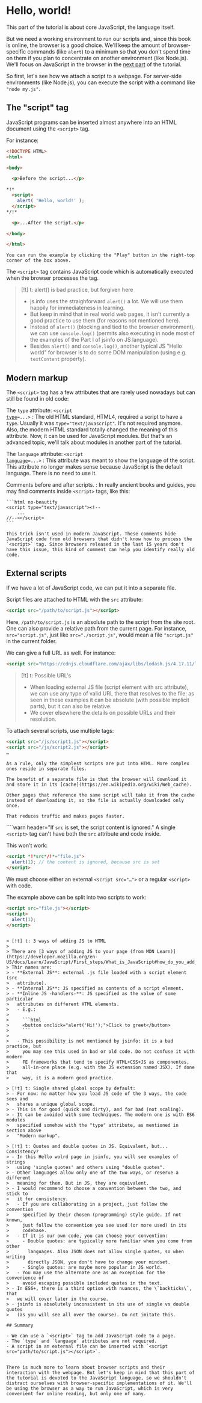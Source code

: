 # Hello, world!

This part of the tutorial is about core JavaScript, the language itself.

But we need a working environment to run our scripts and, since this book is online, the browser is a good choice. We'll keep the amount of browser-specific commands (like `alert`) to a minimum so that you don't spend time on them if you plan to concentrate on another environment (like Node.js). We'll focus on JavaScript in the browser in the [next part](/ui) of the tutorial.

So first, let's see how we attach a script to a webpage. For server-side environments (like Node.js), you can execute the script with a command like `"node my.js"`.


## The "script" tag

JavaScript programs can be inserted almost anywhere into an HTML document using the `<script>` tag.

For instance:

```html run height=100
<!DOCTYPE HTML>
<html>

<body>

  <p>Before the script...</p>

*!*
  <script>
    alert( 'Hello, world!' );
  </script>
*/!*

  <p>...After the script.</p>

</body>

</html>
```

```online
You can run the example by clicking the "Play" button in the right-top corner of the box above.
```

The `<script>` tag contains JavaScript code which is automatically executed when the browser processes the tag.

> [!t] t: alert() is bad practice, but forgiven here
>
> - js.info uses the straighforward `alert()` a lot. We will use them happily
>   for immediateness in learning.
> - But keep in mind that in real world web pages, it isn't currently a good
>   practice to use them (for reasons not mentioned here).
> - Instead of `alert()` (blocking and tied to the browser environment),
>   we can use `console.log()` (permits also executing in node most of the
>   examples of the Part I of jsinfo on JS language).
> - Besides `alert()` and `console.log()`, another typical JS "Hello world"
>   for browser is to do some DOM manipulation (using e.g. `textContent`
>   property).

## Modern markup

The `<script>` tag has a few attributes that are rarely used nowadays but can still be found in old code:

The `type` attribute: <code>&lt;script <u>type</u>=...&gt;</code>
: The old HTML standard, HTML4, required a script to have a `type`. Usually it was `type="text/javascript"`. It's not required anymore. Also, the modern HTML standard totally changed the meaning of this attribute. Now, it can be used for JavaScript modules. But that's an advanced topic, we'll talk about modules in another part of the tutorial.

The `language` attribute: <code>&lt;script <u>language</u>=...&gt;</code>
: This attribute was meant to show the language of the script. This attribute no longer makes sense because JavaScript is the default language. There is no need to use it.

Comments before and after scripts.
: In really ancient books and guides, you may find comments inside `<script>` tags, like this:

    ```html no-beautify
    <script type="text/javascript"><!--
        ...
    //--></script>
    ```

    This trick isn't used in modern JavaScript. These comments hide JavaScript code from old browsers that didn't know how to process the `<script>` tag. Since browsers released in the last 15 years don't have this issue, this kind of comment can help you identify really old code.


## External scripts

If we have a lot of JavaScript code, we can put it into a separate file.

Script files are attached to HTML with the `src` attribute:

```html
<script src="/path/to/script.js"></script>
```

Here, `/path/to/script.js` is an absolute path to the script from the site root. One can also provide a relative path from the current page. For instance, `src="script.js"`, just like `src="./script.js"`, would mean a file `"script.js"` in the current folder.

We can give a full URL as well. For instance:

```html
<script src="https://cdnjs.cloudflare.com/ajax/libs/lodash.js/4.17.11/lodash.js"></script>
```

> [!t] t: Possible URL's
>
> - When loading external JS file (script element with src attribute),
>   we can use any type of valid URL there that resolves to the file:
>   as seen in these examples it can be absolute (with possible implicit
>   parts), but it can also be relative.
> - We cover elsewhere the details on possible URLs and their resolution.

To attach several scripts, use multiple tags:

```html
<script src="/js/script1.js"></script>
<script src="/js/script2.js"></script>
…
```

```smart
As a rule, only the simplest scripts are put into HTML. More complex ones reside in separate files.

The benefit of a separate file is that the browser will download it and store it in its [cache](https://en.wikipedia.org/wiki/Web_cache).

Other pages that reference the same script will take it from the cache instead of downloading it, so the file is actually downloaded only once.

That reduces traffic and makes pages faster.
```

````warn header="If `src` is set, the script content is ignored."
A single `<script>` tag can't have both the `src` attribute and code inside.

This won't work:

```html
<script *!*src*/!*="file.js">
  alert(1); // the content is ignored, because src is set
</script>
```

We must choose either an external `<script src="…">` or a regular `<script>` with code.

The example above can be split into two scripts to work:

```html
<script src="file.js"></script>
<script>
  alert(1);
</script>
```
````

> [!t] t: 3 ways of adding JS to HTML
>
> There are [3 ways of adding JS to your page (from MDN Learn)](https://developer.mozilla.org/en-US/docs/Learn/JavaScript/First_steps/What_is_JavaScript#how_do_you_add_javascript_to_your_page).
> Thir names are:
> - **External JS**: external .js file loaded with a script element (src
>   attribute).
> - **Internal JS**: JS specified as contents of a script element.
> - **Inline JS -handlers-**: JS specified as the value of some particular
>   attributes on different HTML elements.
>   - E.g.:
>
>     ```html
>     <button onclick="alert('Hi!');">Click to greet</button>
>     ```
>
>   - This possibility is not mentioned by jsinfo: it is a bad practice, but
>     you may see this used in bad or old code. Do not confuse it with modern
>     FE frameworks that tend to specify HTML+CSS+JS as componentes,
>     all-in-one place (e.g. with the JS extension named JSX). If done that
>     way, it is a modern good practice.

> [!t] t: Single shared global scope by default:
> - For now: no matter how you load JS code of the 3 ways, the code sees and
>   shares a unique global scope.
> - This is for good (quick and dirty), and for bad (not scaling).
> - It can be avoided with some techniques. The modern one is with ES6 modules
>   specified somehow with the "type" attribute, as mentioned in section above
>   "Modern markup".

> [!t] t: Quotes and double quotes in JS. Equivalent, but... Consistency?
> - In this Hello wolrd page in jsinfo, you will see examples of strings
>   using 'single quotes' and others using "double quotes".
> - Other languages allow only one of the two ways, or reserve a different
>   meaning for them. But in JS, they are equivalent.
> - I would recommend to choose a convention between the two, and stick to
>   it for consistency.
>   - If you are collaborating in a project, just follow the convention
>     specified by their chosen (programming) style guide. If not known,
>     just follow the convention you see used (or more used) in its
>     codebase.
>   - If it is our own code, you can choose your convention:
>     - Double quotes: are typically more familiar when you come from other
>       languages. Also JSON does not allow single quotes, so when writing
>       directly JSON, you don't have to change your mindset.
>     - Single quotes: are maybe more popular in JS world.
>   - You may use the alternate one as an exception for the convenience of
>     avoid escaping possible included quotes in the text.
> - In ES6+, there is a third option with nuances, the \`backticks\`, that
>   we will cover later in the course.
> - jsinfo is absolutely inconsistent in its use of single vs double quotes
>   (as you will see all over the course). Do not imitate this.

## Summary

- We can use a `<script>` tag to add JavaScript code to a page.
- The `type` and `language` attributes are not required.
- A script in an external file can be inserted with `<script src="path/to/script.js"></script>`.


There is much more to learn about browser scripts and their interaction with the webpage. But let's keep in mind that this part of the tutorial is devoted to the JavaScript language, so we shouldn't distract ourselves with browser-specific implementations of it. We'll be using the browser as a way to run JavaScript, which is very convenient for online reading, but only one of many.
